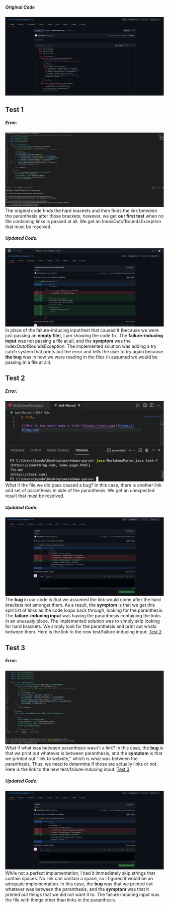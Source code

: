 ##### Original Code
![OriginalCodePicture](OG.png)

## Test 1
##### Error:
![Test1ErrorPic](Test2Error.png)
The original code finds the hard brackets and then finds the link between the paranthesis after those brackets; however, we get **our first test** when no file containing links is passed at all. We get an IndexOutofBoundsException that must be resolved. 
##### Updated Code:
![UpdatedCodePicture](Test2.png)
In place of the failure-inducing input/test that caused it (because we were just passing an **empty file**), I am showing the code fix. The **failure-inducing input** was not passing a file at all, and the **symptom** was the IndexOutofBoundsException. The implemented solution was adding a try catch system that prints out the error and tells the user to try again because **the bug** was in how we were reading in the files (it assumed we would be passing in a file at all).

## Test 2
##### Error:
![Test2ErrorPic](Fix.png)
What if the file we did pass caused a bug? In this case, there is another link and set of paranthesis in side of the paranthesis. We get an unexpected result that must be resolved. 
##### Updated Code:
![UpdatedCodePicture](Test2FIXX.png)
The **bug** in our code is that we assumed the link would come after the hard brackets not amongst them. As a result, the **symptom** is that we get this split list of links as the code loops back through, looking for the paranthesis. The **failure-inducing input** was having the paranthesis containing the links in an unusualy place. The implemented solution was to simply skip looking for hard brackets. We simply look for the paranthesis and print out whats between them. Here is the link to the new test/failure-inducing input: [Test 2](test-file4.md)

## Test 3
##### Error:
![Test3ErrorPic](Additi.png)
 What if what was between paranthesis wasn't a link? In this case, the **bug** is that we print out whatever is between paranthesis, and the **symptom** is that we printed out "link to website," which is what was between the paranthesis. Thus, we need to determine if those are actually links or not. Here is the link to the new test/failure-inducing input: [Test 3](test-file3.md)
##### Updated Code:
![UpdatedCodePicture](Test3Fix.png)
While not a perfect implementation, I had it immediately skip strings that contain spaces. No link can contain a space, so I figured it would be an adequate implementation. In this case, the **bug** was that we printed out whatever was between the paranthesis, and the **symptom** was that it printed out things that we did not want it to. The failure inducing input was the file with things other than links in the paranthesis. 
